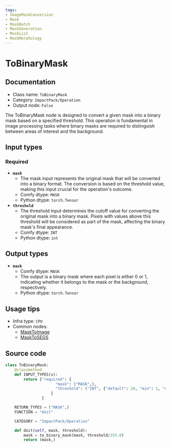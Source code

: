 ```yaml
---
tags:
- ImageMaskConversion
- Mask
- MaskBatch
- MaskGeneration
- MaskList
- MaskMorphology
---
```


# ToBinaryMask
## Documentation
- Class name: `ToBinaryMask`
- Category: `ImpactPack/Operation`
- Output node: `False`

The ToBinaryMask node is designed to convert a given mask into a binary mask based on a specified threshold. This operation is fundamental in image processing tasks where binary masks are required to distinguish between areas of interest and the background.
## Input types
### Required
- **`mask`**
    - The mask input represents the original mask that will be converted into a binary format. The conversion is based on the threshold value, making this input crucial for the operation's outcome.
    - Comfy dtype: `MASK`
    - Python dtype: `torch.Tensor`
- **`threshold`**
    - The threshold input determines the cutoff value for converting the original mask into a binary mask. Pixels with values above this threshold will be considered as part of the mask, affecting the binary mask's final appearance.
    - Comfy dtype: `INT`
    - Python dtype: `int`
## Output types
- **`mask`**
    - Comfy dtype: `MASK`
    - The output is a binary mask where each pixel is either 0 or 1, indicating whether it belongs to the mask or the background, respectively.
    - Python dtype: `torch.Tensor`
## Usage tips
- Infra type: `CPU`
- Common nodes:
    - [MaskToImage](../../Comfy/Nodes/MaskToImage.md)
    - [MaskToSEGS](../../ComfyUI-Impact-Pack/Nodes/MaskToSEGS.md)



## Source code
```python
class ToBinaryMask:
    @classmethod
    def INPUT_TYPES(s):
        return {"required": {
                      "mask": ("MASK",),
                      "threshold": ("INT", {"default": 20, "min": 1, "max": 255}),
                    }
                }

    RETURN_TYPES = ("MASK",)
    FUNCTION = "doit"

    CATEGORY = "ImpactPack/Operation"

    def doit(self, mask, threshold):
        mask = to_binary_mask(mask, threshold/255.0)
        return (mask,)

```
